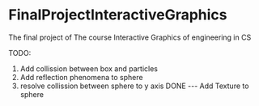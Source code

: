 # FinalProjectInteractiveGraphics
The final project of The course Interactive Graphics of engineering in CS

TODO: 
1) Add collission between box and particles
2) Add reflection phenomena to sphere
3) resolve collission between sphere to y axis
DONE --- Add Texture to sphere 